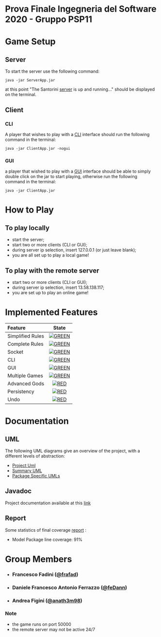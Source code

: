 # Prova Finale Ingegneria del Software 2020 - Gruppo PSP11

# Game Setup

## Server
To start the server use the following command:
```
java -jar ServerApp.jar
```

at this point "The Santorini [server](https://github.com/feDann/ing-sw-2020-fadini-ferrazzo-figini/blob/master/Derivelables/final/jar/ServerApp.jar) is up and running..." should be displayed on the terminal.
## Client
### CLI
A player that wishes to play with a [CLI](https://github.com/feDann/ing-sw-2020-fadini-ferrazzo-figini/blob/master/Derivelables/final/jar/ClientApp.jar) interface should run the following command in the terminal:
```
java -jar ClientApp.jar -nogui
```
### GUI
a player that wished to play with a [GUI](https://github.com/feDann/ing-sw-2020-fadini-ferrazzo-figini/blob/master/Derivelables/final/jar/ClientApp.jar) interface should be able to simply double click on the jar to start playing,
otherwise run the following command in the terminal:
```
java -jar ClientApp.jar
```
# How to Play
## To play locally
- start the server;
- start two or more clients (CLI or GUI);
- during server ip selection, insert 127.0.0.1 (or just leave blank);
- you are all set up to play a local game!
## To play with the remote server
- start two or more clients (CLI or GUI);
- during server ip selection, insert 13.58.138.117;
- you are set up to play an online game!


# Implemented Features
| Feature | State |
|:-----------------------|:------------------------------------:|
| Simplified Rules | [![GREEN](https://placehold.it/15/44bb44/44bb44)](#)|
| Complete Rules | [![GREEN](https://placehold.it/15/44bb44/44bb44)](#)|
| Socket | [![GREEN](https://placehold.it/15/44bb44/44bb44)](#)|
| CLI | [![GREEN](https://placehold.it/15/44bb44/44bb44)](#)|
| GUI | [![GREEN](https://placehold.it/15/44bb44/44bb44)](#)|
| Multiple Games | [![GREEN](https://placehold.it/15/44bb44/44bb44)](#)|
| Advanced Gods | [![RED](https://placehold.it/15/f03c15/f03c15)](#)|
| Persistency | [![RED](https://placehold.it/15/f03c15/f03c15)](#)|
| Undo | [![RED](https://placehold.it/15/f03c15/f03c15)](#)|

# Documentation
## UML
The following UML diagrams give an overview of the project, with a different levels of abstraction:
- [Project Uml](https://github.com/feDann/ing-sw-2020-fadini-ferrazzo-figini/blob/master/Derivelables/final/uml/ProjectUml.svg)
- [Summary UML](https://github.com/feDann/ing-sw-2020-fadini-ferrazzo-figini/blob/master/Derivelables/final/uml/Summary%20Uml.svg)
- [Package Specific UMLs](https://github.com/feDann/ing-sw-2020-fadini-ferrazzo-figini/tree/master/Derivelables/final/uml/Package%20Specific%20UMLs)
## Javadoc
Project documentation available at this [link]()
## Report
Some statistics of final coverage [report]() :
- Model Package line coverage: 91%


# Group Members
- ###       Francesco Fadini ([@frafad](https://github.com/frafad))
- ###       Daniele Francesco Antonio Ferrazzo ([@feDann](https://github.com/feDann))
- ###       Andrea Figini ([@anath3m98](https://github.com/anath3m98))

### Note
- the game runs on port 50000
- the remote server may not be active 24/7
<!--
[![RED](https://placehold.it/15/f03c15/f03c15)](#)
[![YELLOW](https://placehold.it/15/ffdd00/ffdd00)](#)
[![GREEN](https://placehold.it/15/44bb44/44bb44)](#)
-->
